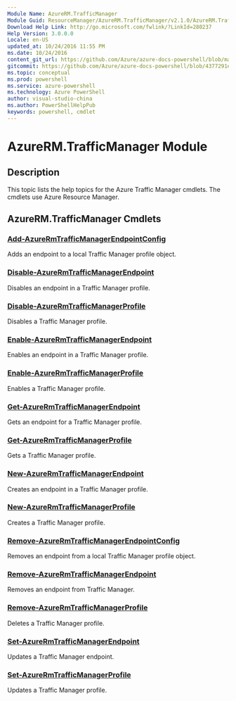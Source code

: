 ```yaml
---
Module Name: AzureRM.TrafficManager
Module Guid: ResourceManager/AzureRM.TrafficManager/v2.1.0/AzureRM.TrafficManager.md
Download Help Link: http://go.microsoft.com/fwlink/?LinkId=280237
Help Version: 3.0.0.0
Locale: en-US
updated_at: 10/24/2016 11:55 PM
ms.date: 10/24/2016
content_git_url: https://github.com/Azure/azure-docs-powershell/blob/master/azureps-cmdlets-docs/ResourceManager/AzureRM.TrafficManager/v2.1.0/AzureRM.TrafficManager.md
gitcommit: https://github.com/Azure/azure-docs-powershell/blob/4377291ee360e58e2c1c5d644155daf6a0279055/azureps-cmdlets-docs/ResourceManager/AzureRM.TrafficManager/v2.1.0/AzureRM.TrafficManager.md
ms.topic: conceptual
ms.prod: powershell
ms.service: azure-powershell
ms.technology: Azure PowerShell
author: visual-studio-china
ms.author: PowerShellHelpPub
keywords: powershell, cmdlet
---
```


# AzureRM.TrafficManager Module
## Description
This topic lists the help topics for the Azure Traffic Manager cmdlets. The cmdlets use Azure Resource Manager.

## AzureRM.TrafficManager Cmdlets
### [Add-AzureRmTrafficManagerEndpointConfig](./Add-AzureRmTrafficManagerEndpointConfig.md)
Adds an endpoint to a local Traffic Manager profile object.


### [Disable-AzureRmTrafficManagerEndpoint](./Disable-AzureRmTrafficManagerEndpoint.md)
Disables an endpoint in a Traffic Manager profile.


### [Disable-AzureRmTrafficManagerProfile](./Disable-AzureRmTrafficManagerProfile.md)
Disables a Traffic Manager profile.


### [Enable-AzureRmTrafficManagerEndpoint](./Enable-AzureRmTrafficManagerEndpoint.md)
Enables an endpoint in a Traffic Manager profile.


### [Enable-AzureRmTrafficManagerProfile](./Enable-AzureRmTrafficManagerProfile.md)
Enables a Traffic Manager profile.


### [Get-AzureRmTrafficManagerEndpoint](./Get-AzureRmTrafficManagerEndpoint.md)
Gets an endpoint for a Traffic Manager profile.


### [Get-AzureRmTrafficManagerProfile](./Get-AzureRmTrafficManagerProfile.md)
Gets a Traffic Manager profile.


### [New-AzureRmTrafficManagerEndpoint](./New-AzureRmTrafficManagerEndpoint.md)
Creates an endpoint in a Traffic Manager profile.


### [New-AzureRmTrafficManagerProfile](./New-AzureRmTrafficManagerProfile.md)
Creates a Traffic Manager profile.


### [Remove-AzureRmTrafficManagerEndpointConfig](./Remove-AzureRmTrafficManagerEndpointConfig.md)
Removes an endpoint from a local Traffic Manager profile object.


### [Remove-AzureRmTrafficManagerEndpoint](./Remove-AzureRmTrafficManagerEndpoint.md)
Removes an endpoint from Traffic Manager.


### [Remove-AzureRmTrafficManagerProfile](./Remove-AzureRmTrafficManagerProfile.md)
Deletes a Traffic Manager profile.


### [Set-AzureRmTrafficManagerEndpoint](./Set-AzureRmTrafficManagerEndpoint.md)
Updates a Traffic Manager endpoint.


### [Set-AzureRmTrafficManagerProfile](./Set-AzureRmTrafficManagerProfile.md)
Updates a Traffic Manager profile.



